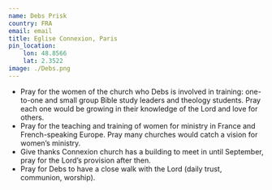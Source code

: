 ```yaml
---
name: Debs Prisk
country: FRA
email: email
title: Eglise Connexion, Paris
pin_location:
    lon: 48.8566
    lat: 2.3522
image: ./Debs.png
---
```

* Pray for the women of the church who Debs is involved in training: one-to-one and small group Bible study leaders and theology students. Pray each one would be growing in their knowledge of the Lord and love for others.
* Pray for the teaching and training of women for ministry in France and French-speaking Europe. Pray many churches would catch a vision for women’s ministry.
* Give thanks Connexion church has a building to meet in until September, pray for the Lord’s provision after then. 
* Pray for Debs to have a close walk with the Lord (daily trust, communion, worship).
